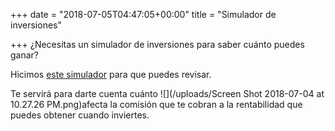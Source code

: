 +++
date = "2018-07-05T04:47:05+00:00"
title = "Simulador de inversiones"

+++
¿Necesitas un simulador de inversiones para saber cuánto puedes ganar?

Hicimos [este simulador](fintual.com/simulador) para que puedes revisar.

Te servirá para darte cuenta cuánto ![](/uploads/Screen Shot 2018-07-04 at 10.27.26 PM.png)afecta la comisión que te cobran a la rentabilidad que puedes obtener cuando inviertes.